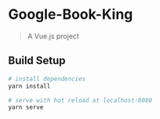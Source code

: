 # Google-Book-King
 
 > A Vue.js project

## Build Setup

``` bash
# install dependencies
yarn install

# serve with hot reload at localhost:8080
yarn serve

```

